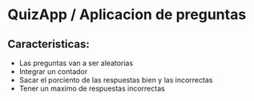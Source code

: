 # QuizApp / Aplicacion de preguntas

## Caracteristicas:
* Las preguntas van a ser aleatorias
* Integrar un contador
* Sacar el porciento de las respuestas bien y las incorrectas
* Tener un maximo de respuestas incorrectas
